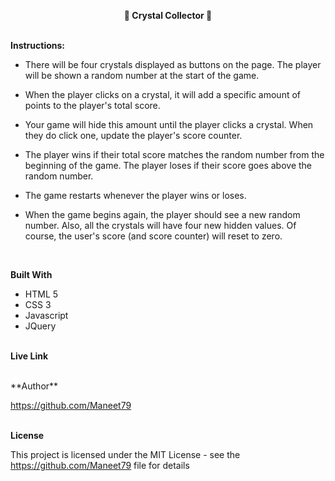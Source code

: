 **<center>📘 Crystal Collector 📘</center>**
<br>

**Instructions:**

- There will be four crystals displayed as buttons on the page.
  The player will be shown a random number at the start of the game.

- When the player clicks on a crystal, it will add a specific amount of points to the player's total score.

- Your game will hide this amount until the player clicks a crystal.
  When they do click one, update the player's score counter.

- The player wins if their total score matches the random number from the beginning of the game.
  The player loses if their score goes above the random number.

- The game restarts whenever the player wins or loses.

- When the game begins again, the player should see a new random number. Also, all the crystals will have four new hidden values. Of course, the user's score (and score counter) will reset to zero.

<br>

**Built With**

- HTML 5
- CSS 3
- Javascript
- JQuery
  <br>
  <br>

**Live Link**

<br>
**Author**

https://github.com/Maneet79
<br><br>

**License**

This project is licensed under the MIT License - see the https://github.com/Maneet79 file for details
